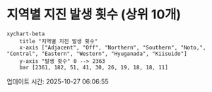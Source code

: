 # 지역별 지진 발생 횟수 (상위 10개)

```mermaid
xychart-beta
    title "지역별 지진 발생 횟수"
    x-axis ["Adjacent", "Off", "Northern", "Southern", "Noto,", "Central", "Eastern", "Western", "Hyuganada", "Kiisuido"]
    y-axis "발생 횟수" 0 --> 2363
    bar [2361, 182, 51, 41, 30, 26, 19, 18, 18, 11]
```

업데이트 시간: 2025-10-27 06:06:55
